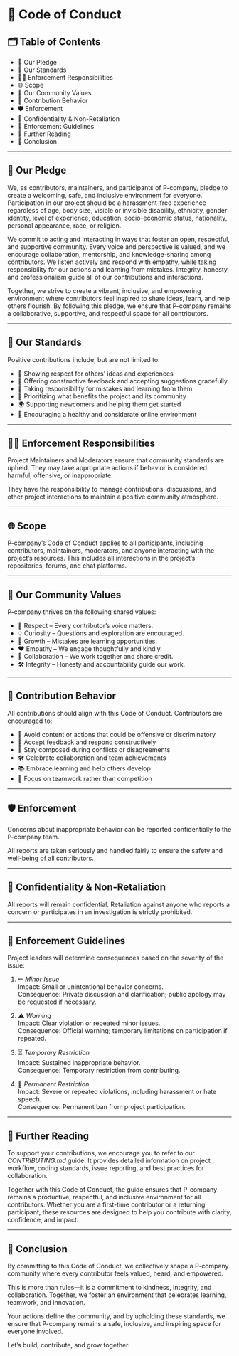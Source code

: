 # 📜 Code of Conduct

## 🗂 Table of Contents
- 🌟 Our Pledge
- 🚦 Our Standards
- 👨‍⚖ Enforcement Responsibilities
- 🌐 Scope
- 🌈 Our Community Values
- 📌 Contribution Behavior
- 🛡 Enforcement
- 🤫 Confidentiality & Non-Retaliation
- 📖 Enforcement Guidelines
- 📘 Further Reading
- 🌟 Conclusion

---

## 🌟 Our Pledge

We, as contributors, maintainers, and participants of P-company, pledge to create a welcoming, safe, and inclusive environment for everyone. Participation in our project should be a harassment-free experience regardless of age, body size, visible or invisible disability, ethnicity, gender identity, level of experience, education, socio-economic status, nationality, personal appearance, race, or religion.

We commit to acting and interacting in ways that foster an open, respectful, and supportive community. Every voice and perspective is valued, and we encourage collaboration, mentorship, and knowledge-sharing among contributors. We listen actively and respond with empathy, while taking responsibility for our actions and learning from mistakes. Integrity, honesty, and professionalism guide all of our contributions and interactions.

Together, we strive to create a vibrant, inclusive, and empowering environment where contributors feel inspired to share ideas, learn, and help others flourish. By following this pledge, we ensure that P-company remains a collaborative, supportive, and respectful space for all contributors.

---

## 🚦 Our Standards

Positive contributions include, but are not limited to:

- 🤝 Showing respect for others’ ideas and experiences
- 📝 Offering constructive feedback and accepting suggestions gracefully
- 🌱 Taking responsibility for mistakes and learning from them
- 🎯 Prioritizing what benefits the project and its community
- 🌍 Supporting newcomers and helping them get started
- 🧠 Encouraging a healthy and considerate online environment

---

## 👨‍⚖ Enforcement Responsibilities

Project Maintainers and Moderators ensure that community standards are upheld. They may take appropriate actions if behavior is considered harmful, offensive, or inappropriate.  

They have the responsibility to manage contributions, discussions, and other project interactions to maintain a positive community atmosphere.

---



## 🌐 Scope

P-company’s Code of Conduct applies to all participants, including contributors, maintainers, moderators, and anyone interacting with the project’s resources. This includes all interactions in the project’s repositories, forums, and chat platforms.

---

## 🌈 Our Community Values

P-company thrives on the following shared values:

- 🤝 Respect – Every contributor’s voice matters.
- 💡 Curiosity – Questions and exploration are encouraged.
- 🌱 Growth – Mistakes are learning opportunities.
- ❤ Empathy – We engage thoughtfully and kindly.
- 🔄 Collaboration – We work together and share credit.
- 🛠 Integrity – Honesty and accountability guide our work.

---

## 📌 Contribution Behavior

All contributions should align with this Code of Conduct. Contributors are encouraged to:

- 🚫 Avoid content or actions that could be offensive or discriminatory
- 🤝 Accept feedback and respond constructively
- 🧘 Stay composed during conflicts or disagreements
- 🛠 Celebrate collaboration and team achievements
- 📚 Embrace learning and help others develop
- 🤲 Focus on teamwork rather than competition

---

## 🛡 Enforcement

Concerns about inappropriate behavior can be reported confidentially to the P-company team.  

All reports are taken seriously and handled fairly to ensure the safety and well-being of all contributors.

---

## 🤫 Confidentiality & Non-Retaliation

All reports will remain confidential. Retaliation against anyone who reports a concern or participates in an investigation is strictly prohibited.

---

## 📖 Enforcement Guidelines

Project leaders will determine consequences based on the severity of the issue:

1. ✏ *Minor Issue*  
   Impact: Small or unintentional behavior concerns.  
   Consequence: Private discussion and clarification; public apology may be requested if necessary.

2. ⚠ *Warning*  
   Impact: Clear violation or repeated minor issues.  
   Consequence: Official warning; temporary limitations on participation if repeated.

3. ⏳ *Temporary Restriction*  
   Impact: Sustained inappropriate behavior.  
   Consequence: Temporary restriction from contributing.

4. 🚫 *Permanent Restriction*  
   Impact: Severe or repeated violations, including harassment or hate speech.  
   Consequence: Permanent ban from project participation.

---

## 📘 Further Reading

To support your contributions, we encourage you to refer to our *CONTRIBUTING.md* guide. It provides detailed information on project workflow, coding standards, issue reporting, and best practices for collaboration.

Together with this Code of Conduct, the guide ensures that P-company remains a productive, respectful, and inclusive environment for all contributors. Whether you are a first-time contributor or a returning participant, these resources are designed to help you contribute with clarity, confidence, and impact.

---

## 🌟 Conclusion

By committing to this Code of Conduct, we collectively shape a P-company community where every contributor feels valued, heard, and empowered.  

This is more than rules—it is a commitment to kindness, integrity, and collaboration. Together, we foster an environment that celebrates learning, teamwork, and innovation.

Your actions define the community, and by upholding these standards, we ensure that P-company remains a safe, inclusive, and inspiring space for everyone involved.

Let’s build, contribute, and grow together.
